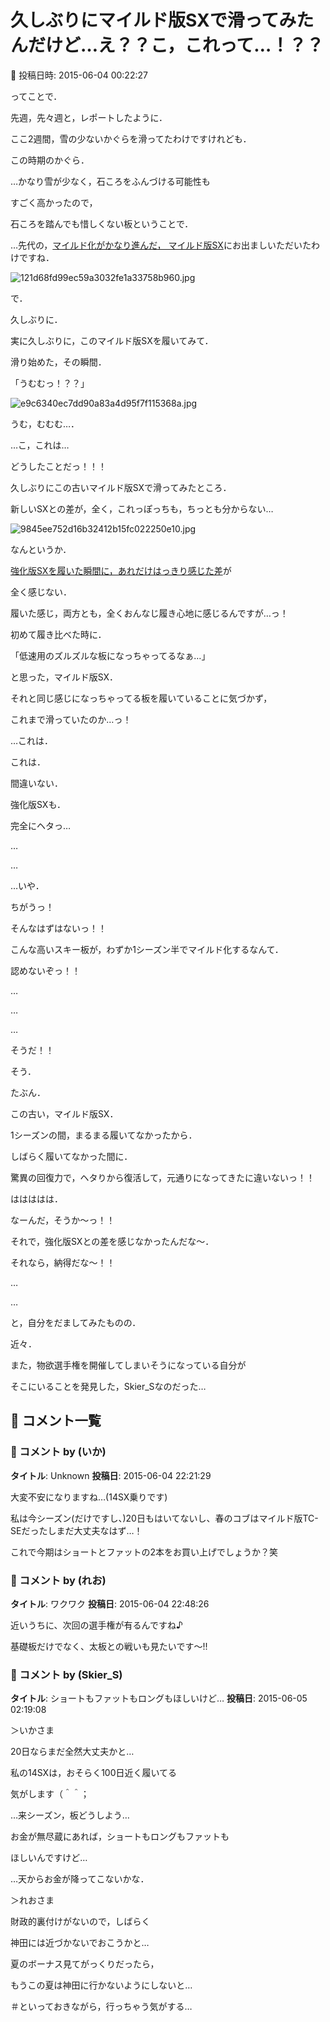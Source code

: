 # 久しぶりにマイルド版SXで滑ってみたんだけど…え？？こ，これって…！？？

📅 投稿日時: 2015-06-04 00:22:27

ってことで．





先週，先々週と，レポートしたように．


ここ2週間，雪の少ないかぐらを滑ってたわけですけれども．





この時期のかぐら．


…かなり雪が少なく，石ころをふんづける可能性も


すごく高かったので，


石ころを踏んでも惜しくない板ということで．


…先代の，[マイルド化がかなり進んだ，
マイルド版SX](e73ba78ca34e8ce992d8ee1210564e36a.md)にお出ましいただいたわけですね．




![121d68fd99ec59a3032fe1a33758b960.jpg](images/121d68fd99ec59a3032fe1a33758b960.jpg)







で．


久しぶりに．


実に久しぶりに，このマイルド版SXを履いてみて．


滑り始めた，その瞬間．


「うむむっ！？？」




![e9c6340ec7dd90a83a4d95f7f115368a.jpg](images/e9c6340ec7dd90a83a4d95f7f115368a.jpg)







うむ，むむむ…．


…こ，これは…


どうしたことだっ！！！


久しぶりにこの古いマイルド版SXで滑ってみたところ．


新しいSXとの差が，全く，これっぽっちも，ちっとも分からない…




![9845ee752d16b32412b15fc022250e10.jpg](images/9845ee752d16b32412b15fc022250e10.jpg)




なんというか．


[強化版SXを履いた瞬間に，あれだけはっきり感じた差](ef429e6264e79c420fc0cb4dc41634d6c.md)が


全く感じない．


履いた感じ，両方とも，全くおんなじ履き心地に感じるんですが…っ！





初めて履き比べた時に．


「低速用のズルズルな板になっちゃってるなぁ…」


と思った，マイルド版SX．


それと同じ感じになっちゃってる板を履いていることに気づかず，


これまで滑っていたのか…っ！





…これは．


これは．


間違いない．


強化版SXも．


完全にヘタっ…


…


…


…いや．


ちがうっ！


そんなはずはないっ！！


こんな高いスキー板が，わずか1シーズン半でマイルド化するなんて．


認めないぞっ！！





…


…


…


そうだ！！


そう．


たぶん．


この古い，マイルド版SX．


1シーズンの間，まるまる履いてなかったから．


しばらく履いてなかった間に．


驚異の回復力で，ヘタりから復活して，元通りになってきたに違いないっ！！





ははははは．


なーんだ，そうか～っ！！


それで，強化版SXとの差を感じなかったんだな～．


それなら，納得だな～！！





…


…


と，自分をだましてみたものの．


近々．


また，物欲選手権を開催してしまいそうになっている自分が


そこにいることを発見した，Skier_Sなのだった…

## 💬 コメント一覧

### 💬 コメント by (いか)
**タイトル**: Unknown
**投稿日**: 2015-06-04 22:21:29

大変不安になりますね…(14SX乗りです)

私は今シーズン(だけですし、)20日もはいてないし、春のコブはマイルド版TC-SEだったしまだ大丈夫なはず…！



これで今期はショートとファットの2本をお買い上げでしょうか？笑

### 💬 コメント by (れお)
**タイトル**: ワクワク
**投稿日**: 2015-06-04 22:48:26

近いうちに、次回の選手権が有るんですね♪



基礎板だけでなく、太板との戦いも見たいです～!!

### 💬 コメント by (Skier_S)
**タイトル**: ショートもファットもロングもほしいけど…
**投稿日**: 2015-06-05 02:19:08

＞いかさま

20日ならまだ全然大丈夫かと…

私の14SXは，おそらく100日近く履いてる

気がします（＾＾；

…来シーズン，板どうしよう…

お金が無尽蔵にあれば，ショートもロングもファットも

ほしいんですけど…

…天からお金が降ってこないかな．



＞れおさま

財政的裏付けがないので，しばらく

神田には近づかないでおこうかと…

夏のボーナス見てがっくりだったら，

もうこの夏は神田に行かないようにしないと…

＃といっておきながら，行っちゃう気がする…


